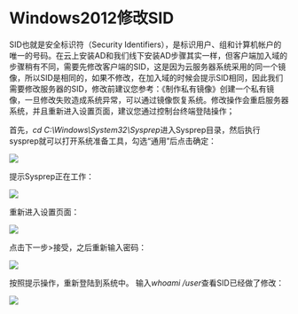 # Windows2012修改SID
SID也就是安全标识符（Security Identifiers），是标识用户、组和计算机帐户的唯一的号码。在云上安装AD和我们线下安装AD步骤其实一样，但客户端加入域的步骤稍有不同，需要先修改客户端的SID，这是因为云服务器系统采用的同一个镜像，所以SID是相同的，如果不修改，在加入域的时候会提示SID相同，因此我们需要修改服务器的SID，修改前建议您参考：《制作私有镜像》创建一个私有镜像，一旦修改失败造成系统异常，可以通过镜像恢复系统。修改操作会重启服务器系统，并且重新进入设置页面，建议您通过控制台终端登陆操作；

首先，*cd C:\Windows\System32\Sysprep*进入Sysprep目录，然后执行sysprep就可以打开系统准备工具，勾选“通用”后点击确定：

![](https://github.com/jdcloudcom/cn/blob/edit/image/Elastic-Compute/Virtual-Machine/Windows/Windows2012%E4%BF%AE%E6%94%B9SID01.png)

提示Sysprep正在工作：

![](https://github.com/jdcloudcom/cn/blob/edit/image/Elastic-Compute/Virtual-Machine/Windows/Windows2012%E4%BF%AE%E6%94%B9SID02.png)

重新进入设置页面：

![](https://github.com/jdcloudcom/cn/blob/edit/image/Elastic-Compute/Virtual-Machine/Windows/Windows2012%E4%BF%AE%E6%94%B9SID03.png)

点击下一步>接受，之后重新输入密码：

![](https://github.com/jdcloudcom/cn/blob/edit/image/Elastic-Compute/Virtual-Machine/Windows/Windows2012%E4%BF%AE%E6%94%B9SID04.png)

按照提示操作，重新登陆到系统中。
输入*whoami /user*查看SID已经做了修改：

![](https://github.com/jdcloudcom/cn/blob/edit/image/Elastic-Compute/Virtual-Machine/Windows/Windows2012%E4%BF%AE%E6%94%B9SID05.png)